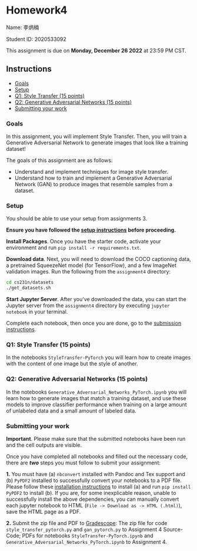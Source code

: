 # Homework4

Name: 李炳楠

Student ID: 2020533092

This assignment is due on **Monday, December 26 2022** at 23:59 PM CST.

## Instructions

- [Goals](#goals)
- [Setup](#setup)
- [Q1: Style Transfer (15 points)](#q1-style-transfer-15-points)
- [Q2: Generative Adversarial Networks (15 points)](#q2-generative-adversarial-networks-15-points)
- [Submitting your work](#submitting-your-work)

### Goals

In this assignment, you will implement Style Transfer. Then, you will train a Generative Adversarial Network to generate images that look like a training dataset!

The goals of this assignment are as follows:

- Understand and implement techniques for image style transfer.
- Understand how to train and implement a Generative Adversarial Network (GAN) to produce images that resemble samples from a dataset.

### Setup

You should be able to use your setup from assignments 3.

**Ensure you have followed the [setup instructions](https://cs231n.github.io/setup-instructions/) before proceeding.**

**Install Packages**. Once you have the starter code, activate your environment and run `pip install -r requirements.txt`.

**Download data**. Next, you will need to download the COCO captioning data, a pretrained SqueezeNet model (for TensorFlow), and a few ImageNet validation images. Run the following from the `assignment4` directory:

```bash
cd cs231n/datasets
./get_datasets.sh
```

**Start Jupyter Server**. After you've downloaded the data, you can start the Jupyter server from the `assignment4` directory by executing `jupyter notebook` in your terminal.

Complete each notebook, then once you are done, go to the [submission instructions](#submitting-your-work).

### Q1: Style Transfer (15 points)

In the notebooks `StyleTransfer-PyTorch` you will learn how to create images with the content of one image but the style of another. 

### Q2: Generative Adversarial Networks (15 points)

In the notebooks `Generative_Adversarial_Networks_PyTorch.ipynb` you will learn how to generate images that match a training dataset, and use these models to improve classifier performance when training on a large amount of unlabeled data and a small amount of labeled data.

### Submitting your work

**Important**. Please make sure that the submitted notebooks have been run and the cell outputs are visible.

Once you have completed all notebooks and filled out the necessary code, there are **_two_** steps you must follow to submit your assignment:

**1.** You must have (a) `nbconvert` installed with Pandoc and Tex support and (b) `PyPDF2` installed to successfully convert your notebooks to a PDF file. Please follow these [installation instructions](https://nbconvert.readthedocs.io/en/latest/install.html#installing-nbconvert) to install (a) and run `pip install PyPDF2` to install (b). If you are, for some inexplicable reason, unable to successfully install the above dependencies, you can manually convert each jupyter notebook to HTML (`File -> Download as -> HTML (.html)`), save the HTML page as a PDF.

**2.** Submit the zip file and PDF to [Gradescope](https://www.gradescope.com/): The zip file for code `style_transfer_pytorch.py` and `gan_pytorch.py` to Assignment 4 Source-Code; PDFs for notebooks `StyleTransfer-PyTorch.ipynb` and `Generative_Adversarial_Networks_PyTorch.ipynb` to Assignment 4.
